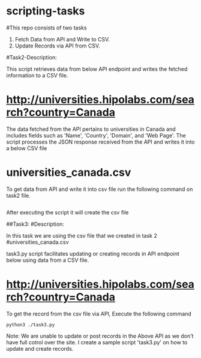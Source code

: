 # scripting-tasks
#This repo consists of two tasks
1. Fetch Data from API and Write to CSV.
2. Update Records via API from CSV.

#Task2-Description:

This script retrieves data from below API endpoint and writes the fetched information to a CSV file. 
# http://universities.hipolabs.com/search?country=Canada
The data fetched from the API pertains to universities in Canada and includes fields such as 'Name', 'Country', 'Domain', and 'Web Page'. The script processes the JSON response received from the API and writes it into a  below CSV file
# universities_canada.csv

To get data from API and write it into csv file run the following command on task2 file.

```python3 ./task2
```
After executing the script it will create the csv file



##Task3:
#Description:

In this task we are using the csv file that we created in task 2 #universities_canada.csv

task3.py script facilitates updating or creating records in API endpoint below using data from a CSV file.
# http://universities.hipolabs.com/search?country=Canada

To get the record from the csv file via API, Execute the following command 

```
python3 ./task3.py
```
Note: We are unable to update or post records in the Above API as we don't have full cotrol over the site. 
I create a sample script 'task3.py' on how to update and create records.
